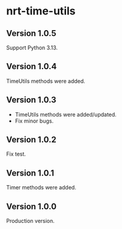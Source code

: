 # nrt-time-utils

## Version 1.0.5

Support Python 3.13.

## Version 1.0.4

TimeUtils methods were added.

## Version 1.0.3

- TimeUtils methods were added/updated.
- Fix minor bugs.

## Version 1.0.2

Fix test.

## Version 1.0.1

Timer methods were added.

## Version 1.0.0

Production version.